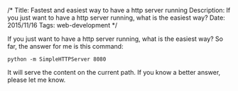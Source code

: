 /*
Title: Fastest and easiest way to have a http server running
Description: If you just want to have a http server running, what is the easiest way?
Date: 2015/11/16
Tags: web-development
*/

If you just want to have a http server running, what is the easiest way? So far,
the answer for me is this command:

    python -m SimpleHTTPServer 8080

It will serve the content on the current path. If you know a better answer,
please let me know.
